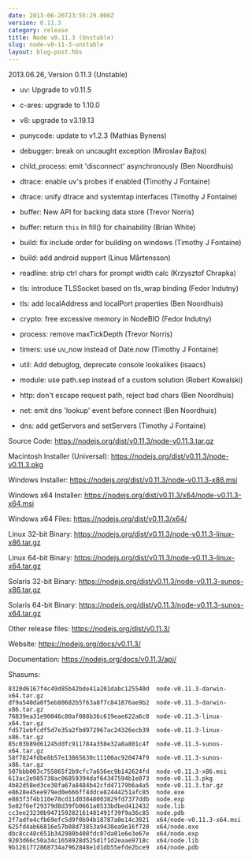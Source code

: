```yaml
---
date: 2013-06-26T23:55:29.000Z
version: 0.11.3
category: release
title: Node v0.11.3 (Unstable)
slug: node-v0-11-3-unstable
layout: blog-post.hbs
---
```


2013.06.26, Version 0.11.3 (Unstable)

* uv: Upgrade to v0.11.5

* c-ares: upgrade to 1.10.0

* v8: upgrade to v3.19.13

* punycode: update to v1.2.3 (Mathias Bynens)

* debugger: break on uncaught exception (Miroslav Bajtos)

* child_process: emit 'disconnect' asynchronously (Ben Noordhuis)

* dtrace: enable uv's probes if enabled (Timothy J Fontaine)

* dtrace: unify dtrace and systemtap interfaces (Timothy J Fontaine)

* buffer: New API for backing data store (Trevor Norris)

* buffer: return `this` in fill() for chainability (Brian White)

* build: fix include order for building on windows (Timothy J Fontaine)

* build: add android support (Linus Mårtensson)

* readline: strip ctrl chars for prompt width calc (Krzysztof Chrapka)

* tls: introduce TLSSocket based on tls_wrap binding (Fedor Indutny)

* tls: add localAddress and localPort properties (Ben Noordhuis)

* crypto: free excessive memory in NodeBIO (Fedor Indutny)

* process: remove maxTickDepth (Trevor Norris)

* timers: use uv_now instead of Date.now (Timothy J Fontaine)

* util: Add debuglog, deprecate console lookalikes (isaacs)

* module: use path.sep instead of a custom solution (Robert Kowalski)

* http: don't escape request path, reject bad chars (Ben Noordhuis)

* net: emit dns 'lookup' event before connect (Ben Noordhuis)

* dns: add getServers and setServers (Timothy J Fontaine)


Source Code: https://nodejs.org/dist/v0.11.3/node-v0.11.3.tar.gz

Macintosh Installer (Universal): https://nodejs.org/dist/v0.11.3/node-v0.11.3.pkg

Windows Installer: https://nodejs.org/dist/v0.11.3/node-v0.11.3-x86.msi

Windows x64 Installer: https://nodejs.org/dist/v0.11.3/x64/node-v0.11.3-x64.msi

Windows x64 Files: https://nodejs.org/dist/v0.11.3/x64/

Linux 32-bit Binary: https://nodejs.org/dist/v0.11.3/node-v0.11.3-linux-x86.tar.gz

Linux 64-bit Binary: https://nodejs.org/dist/v0.11.3/node-v0.11.3-linux-x64.tar.gz

Solaris 32-bit Binary: https://nodejs.org/dist/v0.11.3/node-v0.11.3-sunos-x86.tar.gz

Solaris 64-bit Binary: https://nodejs.org/dist/v0.11.3/node-v0.11.3-sunos-x64.tar.gz

Other release files: https://nodejs.org/dist/v0.11.3/

Website: https://nodejs.org/docs/v0.11.3/

Documentation: https://nodejs.org/docs/v0.11.3/api/

Shasums:

```
8320d6167f4c49d85b42bde41a201dabc125540d  node-v0.11.3-darwin-x64.tar.gz
df9a540da0f5eb80682b5f63a8f7c841876ae9b2  node-v0.11.3-darwin-x86.tar.gz
76839ea31e90046c80af088b36c619eae622a6c0  node-v0.11.3-linux-x64.tar.gz
fd571ebfcdf5d7e35a2fbd972967ac24326ecb39  node-v0.11.3-linux-x86.tar.gz
85c03b89d61245ddfc911784a358e32a8a801c4f  node-v0.11.3-sunos-x64.tar.gz
58f7824fdbe8b57e13865630c11100ac920474f9  node-v0.11.3-sunos-x86.tar.gz
507bbb003c755865f2b9cfc7a656ec9b142624fd  node-v0.11.3-x86.msi
613ac2e985738ac06859394daf64347594b1e073  node-v0.11.3.pkg
4b82d58ed3ce38fa67a8484b42cfd47179b6a4a5  node-v0.11.3.tar.gz
e8628e45ee979ed0e666ff4ddce82444251afc85  node.exe
e883f3f4b110e78cd11d03848003829fd7377ddb  node.exp
5e82f6ef29379d8d39fb0661a0533bdbed412432  node.lib
cc3ee23230b947159282161481491f39f9a36c85  node.pdb
2f7adfe4cfb69efc5d9f0b94b18787a0e14c3021  x64/node-v0.11.3-x64.msi
625fd4ab66816e57b08d73853a9438ea9e16f720  x64/node.exe
dbc8cc48c651b342980b408fdc07da01e6e3e67e  x64/node.exp
9203d66c50a34c1658928d525d1f1d2eaae9718c  x64/node.lib
9b1261772868734a7962848e1d1db55efde2bce9  x64/node.pdb
```
